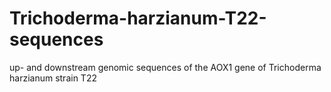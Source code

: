 # Trichoderma-harzianum-T22-sequences
up- and downstream genomic sequences of the AOX1 gene of Trichoderma harzianum strain T22
